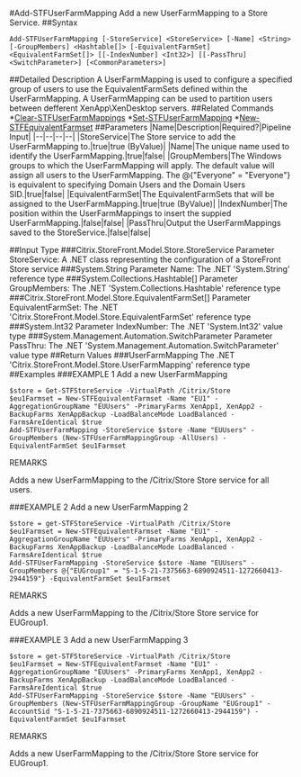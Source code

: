 #Add-STFUserFarmMapping
Add a new UserFarmMapping to a Store Service.
##Syntax
```Add-STFUserFarmMapping [-StoreService] <StoreService> [-Name] <String> [-GroupMembers] <Hashtable[]> [-EquivalentFarmSet] <EquivalentFarmSet[]> [[-IndexNumber] <Int32>] [[-PassThru] <SwitchParameter>] [<CommonParameters>]
```
##Detailed Description
A UserFarmMapping is used to configure a specified group of users to use the EquivalentFarmSets defined within the UserFarmMapping. A UserFarmMapping can be used to partition users between defferent XenApp\XenDesktop servers.
##Related Commands
*[Clear-STFUserFarmMappings](Clear-STFUserFarmMappings)
*[Set-STFUserFarmMapping](Set-STFUserFarmMapping)
*[New-STFEquivalentFarmset](New-STFEquivalentFarmset)
##Parameters
|Name|Description|Required?|Pipeline Input||--|--|--|--||StoreService|The Store service to add the UserFarmMapping to.|true|true (ByValue)||Name|The unique name used to identify the UserFarmMapping.|true|false||GroupMembers|The Windows groups to which the UserFarmMapping will apply. The default value will assign all users to the UserFarmMapping. The @{"Everyone" = "Everyone"} is equivalent to specifying Domain Users and the Domain Users SID.|true|false||EquivalentFarmSet|The EquivalentFarmSets that will be assigned to the UserFarmMapping.|true|true (ByValue)||IndexNumber|The position within the UserFarmMappings to insert the suppied UserFarmMapping.|false|false||PassThru|Output the UserFarmMappings saved to the StoreService.|false|false|##Input Type
###Citrix.StoreFront.Model.Store.StoreService
Parameter StoreService: A .NET class representing the configuration of a StoreFront Store service
###System.String
Parameter Name: The .NET 'System.String' reference type
###System.Collections.Hashtable[]
Parameter GroupMembers: The .NET 'System.Collections.Hashtable' reference type
###Citrix.StoreFront.Model.Store.EquivalentFarmSet[]
Parameter EquivalentFarmSet: The .NET 'Citrix.StoreFront.Model.Store.EquivalentFarmSet' reference type
###System.Int32
Parameter IndexNumber: The .NET 'System.Int32' value type
###System.Management.Automation.SwitchParameter
Parameter PassThru: The .NET 'System.Management.Automation.SwitchParameter' value type
##Return Values
###UserFarmMapping
The .NET 'Citrix.StoreFront.Model.Store.UserFarmMapping' reference type
##Examples
###EXAMPLE 1 Add a new UserFarmMapping
```$store = Get-STFStoreService -VirtualPath /Citrix/Store
$eu1Farmset = New-STFEquivalentFarmset -Name "EU1" -AggregationGroupName "EUUsers" -PrimaryFarms XenApp1, XenApp2 -BackupFarms XenAppBackup -LoadBalanceMode LoadBalanced -FarmsAreIdentical $true
Add-STFUserFarmMapping -StoreService $store -Name "EUUsers" -GroupMembers (New-STFUserFarmMappingGroup -AllUsers) -EquivalentFarmSet $eu1Farmset
```
REMARKS

Adds a new UserFarmMapping to the /Citrix/Store Store service for all users.
###EXAMPLE 2 Add a new UserFarmMapping 2
```$store = get-STFStoreService -VirtualPath /Citrix/Store
$eu1Farmset = New-STFEquivalentFarmset -Name "EU1" -AggregationGroupName "EUUsers" -PrimaryFarms XenApp1, XenApp2 -BackupFarms XenAppBackup -LoadBalanceMode LoadBalanced -FarmsAreIdentical $true
Add-STFUserFarmMapping -StoreService $store -Name "EUUsers" -GroupMembers @{"EUGroup1" = "S-1-5-21-7375663-6890924511-1272660413-2944159"} -EquivalentFarmSet $eu1Farmset
```
REMARKS

Adds a new UserFarmMapping to the /Citrix/Store Store service for EUGroup1.
###EXAMPLE 3 Add a new UserFarmMapping 3
```$store = get-STFStoreService -VirtualPath /Citrix/Store
$eu1Farmset = New-STFEquivalentFarmset -Name "EU1" -AggregationGroupName "EUUsers" -PrimaryFarms XenApp1, XenApp2 -BackupFarms XenAppBackup -LoadBalanceMode LoadBalanced -FarmsAreIdentical $true
Add-STFUserFarmMapping -StoreService $store -Name "EUUsers" -GroupMembers (New-STFUserFarmMappingGroup -GroupName "EUGroup1" -AccountSid "S-1-5-21-7375663-6890924511-1272660413-2944159") -EquivalentFarmSet $eu1Farmset
```
REMARKS

Adds a new UserFarmMapping to the /Citrix/Store Store service for EUGroup1.
